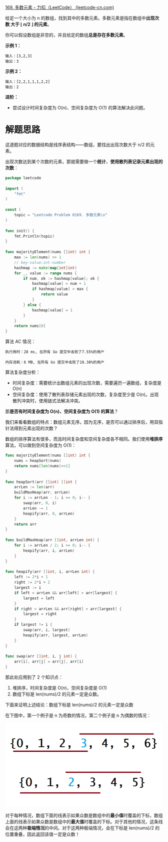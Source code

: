 [169. 多数元素 - 力扣（LeetCode） (leetcode-cn.com)](https://leetcode-cn.com/problems/majority-element/)

给定一个大小为 n 的数组，找到其中的多数元素。多数元素是指在数组中**出现次数 大于 ⌊ n/2 ⌋ 的元素**。

你可以假设数组是非空的，并且给定的数组**总是存在多数元素**。

**示例 1：**

```
输入：[3,2,3]
输出：3
```

**示例 2：**

~~~
输入：[2,2,1,1,1,2,2]
输出：2
~~~

**进阶：**

- 尝试设计时间复杂度为 O(n)、空间复杂度为 O(1) 的算法解决此问题。

# 解题思路

这道题对应的数据结构是线序表结构——数组，要找出出现次数大于 n/2 的元素。

出现次数达到某个次数的元素，那就需要做一个**统计**，**使用散列表记录元素出现的次数**：

~~~go
package leetcode

import (
	"fmt"
)

const (
	topic = "Leetcode Problem 0169. 多数元素\n"
)

func init() {
	fmt.Println(topic)
}

func majorityElement(nums []int) int {
	max := len(nums) >> 1
	// key-value:int-number
	hashmap := make(map[int]int)
	for _, value := range nums {
		if num, ok := hashmap[value]; ok {
			hashmap[value] = num + 1
			if hashmap[value] > max {
				return value
			}
		} else {
			hashmap[value] = 1
		}
	}
	return nums[0]
}
~~~

算法 AC 情况：

~~~
执行用时：28 ms, 在所有 Go 提交中击败了7.55%的用户

内存消耗：6 MB, 在所有 Go 提交中击败了18.38%的用户
~~~

算法复杂度分析：

* 时间复杂度：需要统计出数组元素的出现次数，需要遍历一遍数组，复杂度是 O(n)
* 空间复杂度：使用了散列表存储元素出现的次数，复杂度至少是 O(n)。出现散列冲突时，使用链式法解决冲突。

那**是否有时间复杂度为 O(n)、空间复杂度为 O(1) 的算法**？

我们来看看数组的特点：数组元素无序。因为无序，是否可以通过排序后，用双指针法得到元素出现的次数？

数组的排序算法有很多，而且时间复杂度和空间复杂度各不相同。我们使用**堆排序**算法，可以做到空间复杂度为 O(1)：

~~~go
func majorityElement(nums []int) int {
	nums = heapSort(nums)
	return nums[len(nums)>>1]
}

func heapSort(arr []int) []int {
	arrLen := len(arr)
	buildMaxHeap(arr, arrLen)
	for i := arrLen - 1; i >= 0; i-- {
		swap(arr, 0, i)
		arrLen -= 1
		heapify(arr, 0, arrLen)
	}
	return arr
}

func buildMaxHeap(arr []int, arrLen int) {
	for i := arrLen / 2; i >= 0; i-- {
		heapify(arr, i, arrLen)
	}
}

func heapify(arr []int, i, arrLen int) {
	left := 2*i + 1
	right := 2*i + 2
	largest := i
	if left < arrLen && arr[left] > arr[largest] {
		largest = left
	}
	if right < arrLen && arr[right] > arr[largest] {
		largest = right
	}
	if largest != i {
		swap(arr, i, largest)
		heapify(arr, largest, arrLen)
	}
}

func swap(arr []int, i, j int) {
	arr[i], arr[j] = arr[j], arr[i]
}
~~~

那此处应用到了 2 个知识点：

1. 堆排序，时间复杂度是 O(n)，空间复杂度是 O(1)
2. 数组下标是 len(nums)/2 的元素一定是众数。

下面来证明上述结论：数组下标是 len(nums)/2 的元素一定是众数

在下图中，第一个例子是 n 为奇数的情况，第二个例子是 n 为偶数的情况：

![](./Snipaste_2021-09-14_10-19-59.png)

对于每种情况，数组下面的线表示如果众数是数组中的**最小值**时覆盖的下标，数组上面的线表示如果众数是数组中的**最大值**时覆盖的下标。对于其他的情况，这条线会在这两种**极端情况**的中间。对于这两种极端情况，会在下标是 len(nums)/2 的位置重叠，因此返回该值一定是众数！
